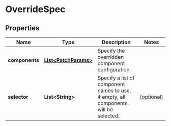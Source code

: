 

# OverrideSpec


## Properties

| Name | Type | Description | Notes |
|------------ | ------------- | ------------- | -------------|
|**components** | [**List&lt;PatchParams&gt;**](PatchParams.md) | Specify the overridden component configuration. |  |
|**selector** | **List&lt;String&gt;** | Specify a list of component names to use, if empty, all components will be selected. |  [optional] |



